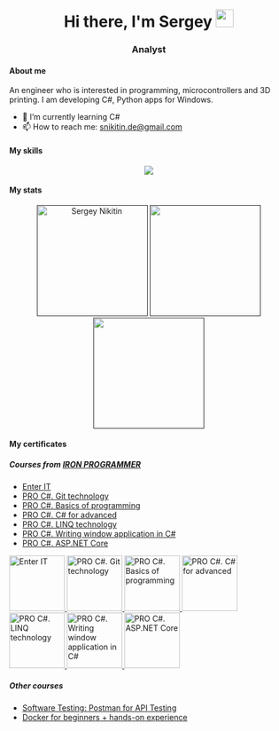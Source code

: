 <h1 align="center">Hi there, I'm Sergey
<img src="https://github.com/blackcater/blackcater/raw/main/images/Hi.gif" height="32"/></h1>
<h3 align="center">Analyst</h3>

#### About me

An engineer who is interested in programming, microcontrollers and 3D printing. I am developing C#, Python apps for Windows.

- 🌱 I’m currently learning C#
- 📫 How to reach me: <a href="mailto:snikitin.de@gmail.com">snikitin.de@gmail.com</a>

#### My skills

<p align="center">
  <a href="https://skillicons.dev">
    <img src="https://skillicons.dev/icons?i=cs,js,py,powershell,html,css,rabbitmq,sqlite,postgres,linux,git,docker,grafana,postman,regex" />
  </a>
</p>

#### My stats

<p align="center">
  <a href=""><img height=200 src="http://github-profile-summary-cards.vercel.app/api/cards/profile-details?username=snikitin-de&theme=dark" alt="Sergey Nikitin"/></a>
  <a href=""><img height=200 src="https://github-readme-stats-sigma-five.vercel.app/api?username=snikitin-de&theme=dark&show_icons=true&hide_border=true&count_private=true"/></a>
  <a href=""><img height=200 src="https://github-readme-stats-sigma-five.vercel.app/api/top-langs/?username=snikitin-de&theme=dark&show_icons=true&hide_border=true&layout=compact&hide=Inno%20Setup"/></a>
</p>

#### My certificates

##### Courses from [IRON PROGRAMMER](https://ironprogrammer.ru/)

- [Enter IT](https://stepik.org/cert/2467443?lang=en)
- [PRO C#. Git technology](https://stepik.org/cert/2155848?lang=en)
- [PRO C#. Basics of programming](https://stepik.org/cert/1877348?lang=en)
- [PRO C#. C# for advanced](https://stepik.org/cert/2381959?lang=en)
- [PRO C#. LINQ technology](https://stepik.org/cert/2502948?lang=en)
- [PRO C#. Writing window application in C#](https://stepik.org/cert/2168129?lang=en)
- [PRO C#. ASP.NET Core](https://stepik.org/cert/2632409?lang=en)

<div style="display: inline-block;">
  <a href="https://stepik.org/cert/2467443?lang=en">
    <img src="https://cdn.stepik.net/media/cache/images/courses/178163/cover_qiFLSwN/d6e256f30200fc7d869d47f29651ccf0.png" width="100" height="100" alt="Enter IT">
  </a>
  <a href="https://stepik.org/cert/2155848?lang=en">
      <img src="https://cdn.stepik.net/media/cache/images/courses/92718/cover_Gg2RDyG/5f3b7786fb95814803c5efe646140d30.png" width="100" height="100" alt="PRO C#. Git technology">
  </a>
  <a href="https://stepik.org/cert/1877348?lang=en">
      <img src="https://cdn.stepik.net/media/cache/images/courses/5482/cover/a3debb6072c4e93374428fd41821601c.png" width="100" height="100" alt="PRO C#. Basics of programming">
  </a>
  <a href="https://stepik.org/cert/2381959?lang=en">
      <img src="https://cdn.stepik.net/media/cache/images/courses/84983/cover_syIJkIp/50d0008666692a199cea540f54ca4a87.png" width="100" height="100" alt="PRO C#. C# for advanced">
  </a>
  <a href="https://stepik.org/cert/2502948?lang=en">
      <img src="https://cdn.stepik.net/media/cache/images/courses/87924/cover_yxgGThK/77ea18d1ec2c048a4ae6968731ba1ff1.png" width="100" height="100" alt="PRO C#. LINQ technology">
  </a>
  <a href="https://stepik.org/cert/2168129?lang=en">
      <img src="https://cdn.stepik.net/media/cache/images/courses/58658/cover_SrR2b62/c2a3d0e0cdf333e2143884c5dfd835e0.png" width="100" height="100" alt="PRO C#. Writing window application in C#">
  </a>
  <a href="https://stepik.org/cert/2632409?lang=en">
      <img src="https://cdn.stepik.net/media/cache/images/courses/58659/cover_9wdxtIX/00cc8a8104e3a8a25f22f80bb3f0ca1a.png" width="100" height="100" alt="PRO C#. ASP.NET Core">
  </a>
</div>

##### Other courses
- [Software Testing: Postman for API Testing](https://stepik.org/cert/2108518?lang=en)
- [Docker for beginners + hands-on experience](https://stepik.org/cert/2142747?lang=en)

